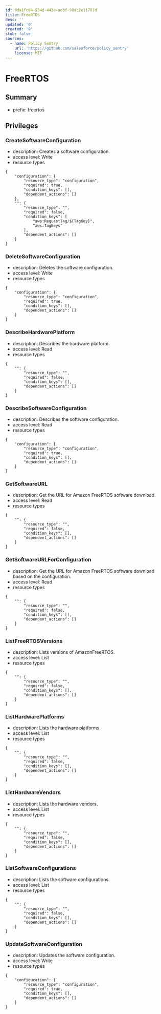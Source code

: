 ```yaml
---
id: 9da1fc04-934d-443e-aebf-98ac2e11781d
title: FreeRTOS
desc: ''
updated: '0'
created: '0'
stub: false
sources:
  - name: Policy Sentry
    url: 'https://github.com/salesforce/policy_sentry'
    license: MIT
---
```

# FreeRTOS
## Summary
- prefix: freertos
## Privileges
### CreateSoftwareConfiguration
- description: Creates a software configuration.
- access level: Write
- resource types
```
{
    "configuration": {
        "resource_type": "configuration",
        "required": true,
        "condition_keys": [],
        "dependent_actions": []
    },
    "": {
        "resource_type": "",
        "required": false,
        "condition_keys": [
            "aws:RequestTag/${TagKey}",
            "aws:TagKeys"
        ],
        "dependent_actions": []
    }
}
```
### DeleteSoftwareConfiguration
- description: Deletes the software configuration.
- access level: Write
- resource types
```
{
    "configuration": {
        "resource_type": "configuration",
        "required": true,
        "condition_keys": [],
        "dependent_actions": []
    }
}
```
### DescribeHardwarePlatform
- description: Describes the hardware platform.
- access level: Read
- resource types
```
{
    "": {
        "resource_type": "",
        "required": false,
        "condition_keys": [],
        "dependent_actions": []
    }
}
```
### DescribeSoftwareConfiguration
- description: Describes the software configuration.
- access level: Read
- resource types
```
{
    "configuration": {
        "resource_type": "configuration",
        "required": true,
        "condition_keys": [],
        "dependent_actions": []
    }
}
```
### GetSoftwareURL
- description: Get the URL for Amazon FreeRTOS software download.
- access level: Read
- resource types
```
{
    "": {
        "resource_type": "",
        "required": false,
        "condition_keys": [],
        "dependent_actions": []
    }
}
```
### GetSoftwareURLForConfiguration
- description: Get the URL for Amazon FreeRTOS software download based on the configuration.
- access level: Read
- resource types
```
{
    "": {
        "resource_type": "",
        "required": false,
        "condition_keys": [],
        "dependent_actions": []
    }
}
```
### ListFreeRTOSVersions
- description: Lists versions of AmazonFreeRTOS.
- access level: List
- resource types
```
{
    "": {
        "resource_type": "",
        "required": false,
        "condition_keys": [],
        "dependent_actions": []
    }
}
```
### ListHardwarePlatforms
- description: Lists the hardware platforms.
- access level: List
- resource types
```
{
    "": {
        "resource_type": "",
        "required": false,
        "condition_keys": [],
        "dependent_actions": []
    }
}
```
### ListHardwareVendors
- description: Lists the hardware vendors.
- access level: List
- resource types
```
{
    "": {
        "resource_type": "",
        "required": false,
        "condition_keys": [],
        "dependent_actions": []
    }
}
```
### ListSoftwareConfigurations
- description: Lists the software configurations.
- access level: List
- resource types
```
{
    "": {
        "resource_type": "",
        "required": false,
        "condition_keys": [],
        "dependent_actions": []
    }
}
```
### UpdateSoftwareConfiguration
- description: Updates the software configuration.
- access level: Write
- resource types
```
{
    "configuration": {
        "resource_type": "configuration",
        "required": true,
        "condition_keys": [],
        "dependent_actions": []
    }
}
```
